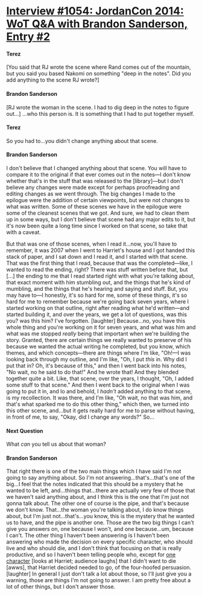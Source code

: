 # [Interview #1054: JordanCon 2014: WoT Q&A with Brandon Sanderson, Entry #2](https://www.theoryland.com/intvmain.php?i=1054#2)

#### Terez

[You said that RJ wrote the scene where Rand comes out of the mountain, but you said you based Nakomi on something "deep in the notes". Did you add anything to the scene RJ wrote?]

#### Brandon Sanderson

[RJ wrote the woman in the scene. I had to dig deep in the notes to figure out...] ...who this person is. It is something that I had to put together myself.

#### Terez

So you had to...you didn't change anything about that scene.

#### Brandon Sanderson

I don't believe that I changed anything about that scene. You will have to compare it to the original if that ever comes out in the notes—I don't know whether that's in the stuff that was released to the [library]—but I don't believe any changes were made except for perhaps proofreading and editing changes as we went through. The big changes I made to the epilogue were the addition of certain viewpoints, but were not changes to what was written. Some of these scenes we have in the epilogue were some of the cleanest scenes that we got. And sure, we had to clean them up in some ways, but I don't believe that scene had any major edits to it, but it's now been quite a long time since I worked on that scene, so take that with a caveat.

But that was one of those scenes, when I read it...now, you'll have to remember, it was 2007 when I went to Harriet's house and I got handed this stack of paper, and I sat down and I read it, and I started with that scene. That was the first thing that I read, because that was the completed—like, I wanted to read the ending, right? There was stuff written before that, but [...] the ending to me that I read started right with what you're talking about, that exact moment with him stumbling out, and the things that he's kind of mumbling, and the things that he's hearing and saying and stuff. But, you may have to—I honestly, it's so hard for me, some of these things, it's so hard for me to remember because we're going back seven years, where I started working on that outline, right after reading what he'd written—and started building it, and over the years, we get a lot of questions, was this you? was this him? I've forgotten. [laughter] Because...no, you have this whole thing and you're working on it for seven years, and what was him and what was me stopped
*really*
being that important when we're building the story. Granted, there are certain things we really wanted to preserve of his because we wanted the actual writing he completed, but you know, which themes, and which concepts—there are things where I'm like, "Oh!—I was looking back through my outline, and I'm like, "Oh, I put
*this*
in. Why did I put that in? Oh, it's because of this," and then I went back into his notes, "No wait, no he said to do that!" And he wrote that! And they blended together quite a bit. Like, that scene, over the years, I thought, "Oh, I added some stuff to that scene." And then I went back to the original when I was going to put it in, and lo and behold, I
*hadn't*
added anything to that scene, is my recollection. It was there, and I'm like, "Oh wait, no that was him, and that's what sparked me to do this other thing," which then, we turned into this other scene, and...but it gets really hard for me to parse without having, in front of me, to say, "Okay, did I change any words?" So...

#### Next Question

What
*can*
you tell us about that woman?

#### Brandon Sanderson

That right there is one of the two main things which I have said I'm not going to say anything about. So I'm not answering...that's...that's one of the big...I feel that the notes indicated that this should be a mystery that he wanted to be left, and...things that...there are actually very few of those that we haven't said anything about, and I think this is the one that I'm just not gonna talk about. The other one of course is the pipe, and that's because we don't know. That...the woman you're talking about, I do know things about, but I'm just not...that's...you know, this is the mystery that he wanted us to have, and the pipe is another one. Those are the two big things I can't give you answers on, one because I won't, and one because...um, because I can't. The other thing I haven't been answering is I haven't been answering who made the decision on every specific character, who should live and who should die, and I don't think that focusing on that is really productive, and so I haven't been telling people who, except for
[one character](http://www.theoryland.com/intvmain.php?i=874#11)
[looks at Harriet; audience laughs] that I didn't want to die [awws], that Harriet decided needed to go, of the four-hoofed persuasion. [laughter] In general I just don't talk a lot about those, so I'll just give you a warning, those are things I'm not going to answer. I am pretty free about a lot of other things, but I don't answer those.

